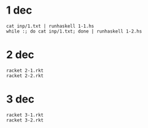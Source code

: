 # 1 dec

```
cat inp/1.txt | runhaskell 1-1.hs
while :; do cat inp/1.txt; done | runhaskell 1-2.hs
```

# 2 dec

```
racket 2-1.rkt
racket 2-2.rkt
```

# 3 dec

```
racket 3-1.rkt
racket 3-2.rkt
```
